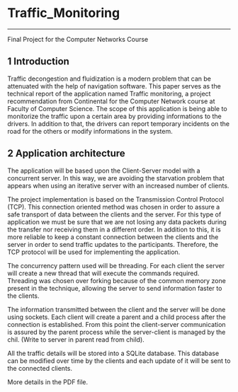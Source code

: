 # Traffic_Monitoring
---------------------------------------
Final Project for the Computer Networks Course

1 Introduction
---------------------------------------
Traffic decongestion and fluidization is a modern problem that can be attenuated with the help of navigation software. This paper serves as the technical report of the application named Traffic monitoring, a project recommendation from Continental for the Computer Network course at Faculty of Computer Science. The scope of this application is being able to monitorize the traffic upon a certain area by providing informations to the drivers. In addition to that, the drivers can report temporary incidents on the road for the others or modify informations in the system.

2 Application architecture
---------------------------------------
The application will be based upon the Client-Server model with a concurrent server. In this way, we are avoiding the starvation problem that appears when using an iterative server with an increased number of clients. 

The project implementation is based on the Transmission Control Protocol (TCP). This connection oriented method was chosen in order to assure a safe transport of data between the clients and the server. For this type of application we must be sure that we are not losing any data packets during the transfer nor receiving them in a different order. In addition to this, it is more reliable to keep a constant connection between the clients and the server in order to send traffic updates to the participants. Therefore, the TCP protocol will be used for implementing the application. 

The concurrency pattern used will be threading. For each client the server will create a new thread that will execute the commands required. Threading was chosen over forking because of the common memory zone present in the technique, allowing the server to send information faster to the clients. 

The information transmitted between the client and the server will be done using sockets. Each client will create a parent and a child process after the connection is established. From this point the client-server communication is assured by the parent process while the server-client is managed by the chil. (Write to server in parent read from child). 

All the traffic details will be stored into a SQLite database. This database can be modified over time by the clients and each update of it will be sent to the connected clients.

More details in the PDF file. 
